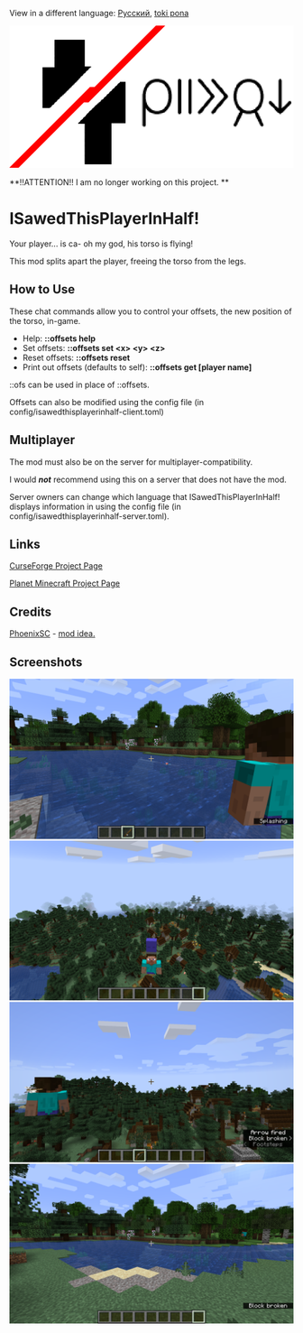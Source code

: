 View in a different language: [Русский](./README.ru-RU.md "Смотреть на русском"), [toki pona](./README.tok.md "lukin kepeken toki pona")


![mi tu e jan ni](./src/main/resources/modicon.png)

**!!ATTENTION!! I am no longer working on this project. **

# ISawedThisPlayerInHalf!

Your player... is ca- oh my god, his torso is flying!

This mod splits apart the player, freeing the torso from the legs.

  
## How to Use

These chat commands allow you to control your offsets, the new position of the torso, in-game.

* Help: **::offsets help**
* Set offsets: **::offsets set \<x> \<y> \<z>**
* Reset offsets: **::offsets reset**
* Print out offsets (defaults to self): **::offsets get [player name]**

::ofs can be used in place of ::offsets.

Offsets can also be modified using the config file (in config/isawedthisplayerinhalf-client.toml)


## Multiplayer

The mod must also be on the server for multiplayer-compatibility.

I would **_not_** recommend using this on a server that does not have the mod.

Server owners can change which language that ISawedThisPlayerInHalf! displays information in using the config file (in config/isawedthisplayerinhalf-server.toml). 


## Links

[CurseForge Project Page](https://www.curseforge.com/minecraft/mc-mods/i-sawed-this-player-in-half "I Sawed This Player In Half! Project Page on CurseForge")

[Planet Minecraft Project Page](https://www.planetminecraft.com/mod/isawedthisplayerinhalf "I Sawed This Player In Half! Project Page on Planet Minecraft")


## Credits
[PhoenixSC](https://www.youtube.com/c/PhnixhamstaSC "PhoenixSC's YouTube channel") - [mod idea.](https://www.youtube.com/watch?v=QS2GsxZ3d1M "I Separated the Player's Body in Half in Minecraft - PhoenixSC")

## Screenshots

![screenshot](screenshots/fishin.png)
![screenshot](screenshots/pantshead.png)
![screenshot](screenshots/arrow.png)
![screenshot](screenshots/toTheRight.png)
